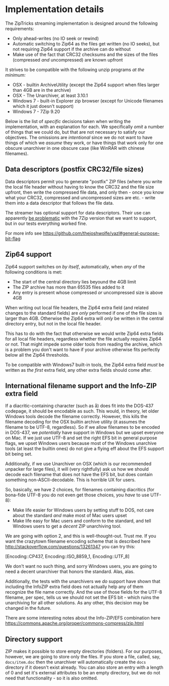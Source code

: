 # Implementation details

The ZipTricks streaming implementation is designed around the following requirements:

* Only ahead-writes (no IO seek or rewind)
* Automatic switching to Zip64 as the files get written (no IO seeks), but not requiring Zip64 support if the archive can do without
* Make use of the fact that CRC32 checksums and the sizes of the files (compressed _and_ uncompressed) are known upfront

It strives to be compatible with the following unzip programs _at the minimum:_

* OSX - builtin ArchiveUtility (except the Zip64 support when files larger than 4GB are in the archive)
* OSX - The Unarchiver, at least 3.10.1
* Windows 7 - built-in Explorer zip browser (except for Unicode filenames which it just doesn't support)
* Windows 7 - 7Zip 9.20

Below is the list of _specific_ decisions taken when writing the implementation, with an explanation for each.
We specifically _omit_ a number of things that we could do, but that are not necessary to satisfy our objectives.
The omissions are _intentional_ since we do not want to have things of which we _assume_ they work, or have things
that work only for one obscure unarchiver in one obscure case (like WinRAR with chinese filenames).

## Data descriptors (postfix CRC32/file sizes)

Data descriptors permit you to generate "postfix" ZIP files (where you write the local file header without having to
know the CRC32 and the file size upfront, then write the compressed file data, and only then - once you know what your CRC32,
compressed and uncompressed sizes are etc. - write them into a data descriptor that follows the file data.

The streamer has optional support for data descriptors. Their use can apparently [ be problematic](https://github.com/thejoshwolfe/yazl/issues/13)
with the 7Zip version that we want to support, but in our tests everything worked fine.

For more info see https://github.com/thejoshwolfe/yazl#general-purpose-bit-flag

## Zip64 support

Zip64 support switches on _by itself_, automatically, when _any_ of the following conditions is met:

* The start of the central directory lies beyound the 4GB limit
* The ZIP archive has more than 65535 files added to it
* Any entry is present whose compressed _or_ uncompressed size is above 4GB

When writing out local file headers, the Zip64 extra field (and related changes to the standard fields) are
_only_ performed if one of the file sizes is larger than 4GB. Otherwise the Zip64 extra will _only_ be
written in the central directory entry, but not in the local file header.

This has to do with the fact that otherwise we would write Zip64 extra fields for all local file headers,
regardless whether the file actually requires Zip64 or not. That might impede some older tools from reading
the archive, which is a problem you don't want to have if your archive otherwise fits perfectly below all
the Zip64 thresholds.

To be compatible with Windows7 built-in tools, the Zip64 extra field _must_ be written as _the first_ extra
field, any other extra fields should come after.

## International filename support and the Info-ZIP extra field

If a diacritic-containing character (such as å) does fit into the DOS-437
codepage, it should be encodable as such. This would, in theory, let older Windows tools
decode the filename correctly. However, this kills the filename decoding for the OSX builtin
archive utility (it assumes the filename to be UTF-8, regardless). So if we allow filenames
to be encoded in DOS-437, we _potentially_ have support in Windows but we upset everyone on Mac.
If we just use UTF-8 and set the right EFS bit in general purpose flags, we upset Windows users
because most of the Windows unarchive tools (at least the builtin ones) do not give a flying eff
about the EFS support bit being set.

Additionally, if we use Unarchiver on OSX (which is our recommended unpacker for large files),
it will (very rightfully) ask us how we should decode each filename that does not have the EFS bit,
but does contain something non-ASCII-decodable. This is horrible UX for users.

So, basically, we have 2 choices, for filenames containing diacritics (for bona-fide UTF-8 you do not
even get those choices, you _have_ to use UTF-8):

* Make life easier for Windows users by setting stuff to DOS, not care about the standard _and_ make
  most of Mac users upset
* Make life easy for Mac users and conform to the standard, and tell Windows users to get a _decent_
  ZIP unarchiving tool.

We are going with option 2, and this is well-thought-out. Trust me. If you want the crazytown
filename encoding scheme that is described here http://stackoverflow.com/questions/13261347
you can try this:

   [Encoding::CP437, Encoding::ISO_8859_1, Encoding::UTF_8]

We don't want no such thing, and sorry Windows users, you are going to need a decent unarchiver
that honors the standard. Alas, alas.

Additionally, the tests with the unarchivers we _do_ support have shown that including the InfoZIP
extra field does not actually help any of them recognize the file name correctly. And the use of
those fields for the UTF-8 filename, per spec, tells us we should not set the EFS bit - which ruins
the unarchiving for all other solutions. As any other, this decision may be changed in the future.

There are some interesting notes about the Info-ZIP/EFS combination here
https://commons.apache.org/proper/commons-compress/zip.html

## Directory support

ZIP makes it possible to store empty directories (folders). For our purposes, however, we are going
to store only the files. If you store a file, called, say, `docs/item.doc` then the unarchiver will
automatically create the `docs` directory if it doesn't exist already. You can also store an entry
with a length of 0 and set it's external attributes to be an empty directory, but we do not need
that functionality - so it is also omitted.